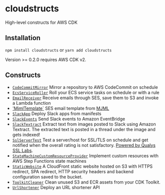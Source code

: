 # cloudstructs

High-level constructs for AWS CDK

## Installation

`npm install cloudstructs` or `yarn add cloudstructs`

Version >= 0.2.0 requires AWS CDK v2.

## Constructs

* [`CodeCommitMirror`](src/codecommit-mirror) Mirror a repository to AWS CodeCommit on schedule
* [`EcsServiceRoller`](src/ecs-service-roller) Roll your ECS service tasks on schedule or with
  a rule
* [`EmailReceiver`](src/email-receiver) Receive emails through SES, save them to S3
  and invoke a Lambda function
* ['MjmlTemplate`](src/mjml-template) SES email template from [MJML](https://mjml.io/)
* [`SlackApp`](src/slack-app) Deploy Slack apps from manifests
* [`SlackEvents`](src/slack-events) Send Slack events to Amazon EventBridge
* [`SlackTextract`](src/slack-textract) Extract text from images posted to Slack
  using Amazon Textract. The extracted text is posted in a thread under the image
  and gets indexed!
* [`SslServerTest`](src/ssl-server-test) Test a server/host for SSL/TLS on schedule and
  get notified when the overall rating is not satisfactory. [Powered by Qualys SSL Labs](https://www.ssllabs.com/).
* [`StateMachineCustomResourceProvider`](src/state-machine-cr-provider) Implement custom
  resources with AWS Step Functions state machines
* [`StaticWebsite`](src/static-website) A CloudFront static website hosted on S3 with
  HTTPS redirect, SPA redirect, HTTP security headers and backend configuration saved
  to the bucket.
* [`ToolkitCleaner`](src/toolkit-cleaner) Clean unused S3 and ECR assets from your CDK
  Toolkit.
* [`UrlShortener`](src/url-shortener) Deploy an URL shortener API
